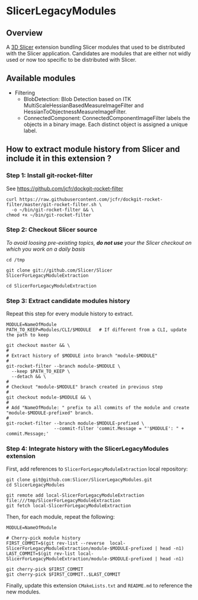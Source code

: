 SlicerLegacyModules
===================

Overview
--------

A [3D Slicer](http://slicer.org/) extension bundling Slicer modules that used to be distributed
with the Slicer application. Candidates are modules that are either not widly used or now too
specific to be distributed with Slicer.

Available modules
-----------------

* Filtering
  * BlobDetection: Blob Detection based on ITK MultiScaleHessianBasedMeasureImageFilter and HessianToObjectnessMeasureImageFilter.
  * ConnectedComponent: ConnectedComponentImageFilter labels the objects in a binary image. Each distinct object is assigned a unique label. 


How to extract module history from Slicer and include it in this extension ?
----------------------------------------------------------------------------

### Step 1: Install git-rocket-filter

See https://github.com/jcfr/dockgit-rocket-filter

```
curl https://raw.githubusercontent.com/jcfr/dockgit-rocket-filter/master/git-rocket-filter.sh \
  -o ~/bin/git-rocket-filter && \
chmod +x ~/bin/git-rocket-filter
```


### Step 2: Checkout Slicer source

_To avoid loosing pre-existing topics, **do not use** your the Slicer checkout
on which you work on a daily basis_

```
cd /tmp

git clone git://github.com/Slicer/Slicer SlicerForLegacyModuleExtraction

cd SlicerForLegacyModuleExtraction
```


### Step 3: Extract candidate modules history

Repeat this step for every module history to extract.

```
MODULE=NameOfModule
PATH_TO_KEEP=Modules/CLI/$MODULE   # If different from a CLI, update the path to keep

git checkout master && \
#
# Extract history of $MODULE into branch "module-$MODULE"
#
git-rocket-filter --branch module-$MODULE \
  --keep $PATH_TO_KEEP \
  --detach && \
#
# Checkout "module-$MODULE" branch created in previous step
#
git checkout module-$MODULE && \
#
# Add "NameOfModule: " prefix to all commits of the module and create "module-$MODULE-prefixed" branch.
#
git-rocket-filter --branch module-$MODULE-prefixed \
                  --commit-filter 'commit.Message = "'$MODULE': " + commit.Message;'
```


### Step 4: Integrate history with the SlicerLegacyModules extension

First, add references to `SlicerForLegacyModuleExtraction` local repository:

```
git clone git@github.com:Slicer/SlicerLegacyModules.git
cd SlicerLegacyModules

git remote add local-SlicerForLegacyModuleExtraction file:///tmp/SlicerForLegacyModuleExtraction
git fetch local-SlicerForLegacyModuleExtraction
```

Then, for each module, repeat the following:

```
MODULE=NameOfModule

# Cherry-pick module history
FIRST_COMMIT=$(git rev-list --reverse  local-SlicerForLegacyModuleExtraction/module-$MODULE-prefixed | head -n1)
LAST_COMMIT=$(git rev-list local-SlicerForLegacyModuleExtraction/module-$MODULE-prefixed | head -n1)

git cherry-pick $FIRST_COMMIT
git cherry-pick $FIRST_COMMIT..$LAST_COMMIT

```

Finally, update this extension `CMakeLists.txt` and `README.md` to reference the new modules.
